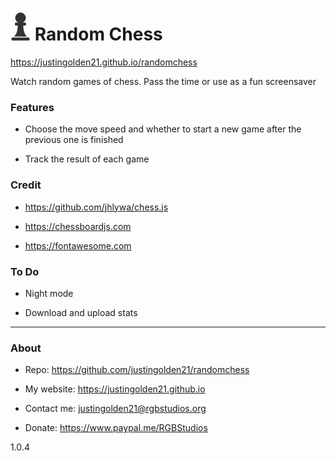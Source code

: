 # <img src="pieces/bP.svg" width="32px"> Random Chess

https://justingolden21.github.io/randomchess

Watch random games of chess. Pass the time or use as a fun screensaver

### Features

- Choose the move speed and whether to start a new game after the previous one is finished

- Track the result of each game

### Credit

- https://github.com/jhlywa/chess.js

- https://chessboardjs.com

- https://fontawesome.com

### To Do

- Night mode

- Download and upload stats

<hr>

### About

- Repo: https://github.com/justingolden21/randomchess

- My website: https://justingolden21.github.io

- Contact me: justingolden21@rgbstudios.org

- Donate: https://www.paypal.me/RGBStudios

1.0.4
